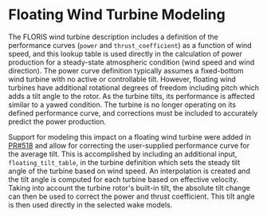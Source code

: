 
# Floating Wind Turbine Modeling

The FLORIS wind turbine description includes a definition of the performance curves
(`power` and `thrust_coefficient`) as a function of wind speed, and this lookup table is used
directly in
the calculation of power production for a steady-state atmospheric condition
(wind speed and wind direction). The power curve definition typically assumes a
fixed-bottom wind turbine with no active or controllable tilt. However, floating
wind turbines have additional rotational degrees of freedom including pitch which
adds a tilt angle to the rotor. As the turbine tilts, its performance is affected
similar to a yawed condition. The turbine is no longer operating on its defined
performance curve, and corrections must be included to accurately predict the power
production.

Support for modeling this impact on a floating wind turbine were added in
[PR#518](https://github.com/NREL/floris/pull/518/files) and allow for correcting the
user-supplied performance curve for the average tilt. This is accomplished by including
an additional input, `floating_tilt_table`, in the turbine definition which sets the
steady tilt angle of the turbine based on wind speed. An interpolation is created and
the tilt angle is computed for each turbine based on effective velocity. Taking into
account the turbine rotor's built-in tilt, the absolute tilt change can then be used
to correct the power and thrust coefficient.
This tilt angle is then used directly in the selected wake models.
